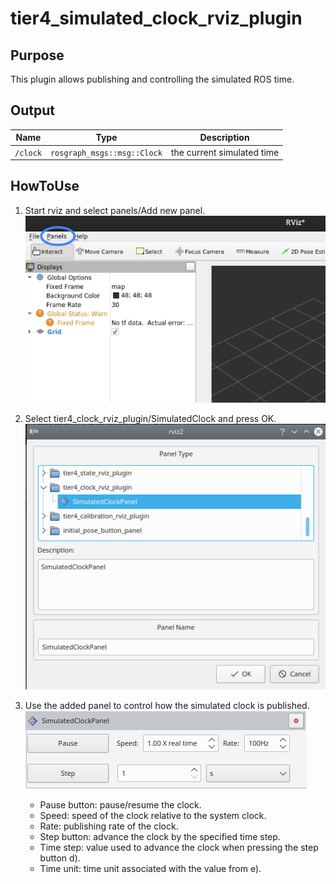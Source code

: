 # tier4_simulated_clock_rviz_plugin

## Purpose

This plugin allows publishing and controlling the simulated ROS time.

## Output

| Name     | Type                        | Description                |
| -------- | --------------------------- | -------------------------- |
| `/clock` | `rosgraph_msgs::msg::Clock` | the current simulated time |

## HowToUse

1. Start rviz and select panels/Add new panel.
   ![select_panel](./images/select_panels.png)
2. Select tier4_clock_rviz_plugin/SimulatedClock and press OK.
   ![select_clock_plugin](./images/select_clock_plugin.png)
3. Use the added panel to control how the simulated clock is published.
   ![use_clock_plugin](./images/use_clock_plugin.png)

   - Pause button: pause/resume the clock.
   - Speed: speed of the clock relative to the system clock.
   - Rate: publishing rate of the clock.
   - Step button: advance the clock by the specified time step.
   - Time step: value used to advance the clock when pressing the step button d).
   - Time unit: time unit associated with the value from e).

